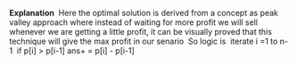 **Explanation**
​
Here the optimal solution is derived from a concept as peak valley approach where instead of waiting for more profit we will sell whenever we are getting a little profit, it can be visually proved that this technique will give the max profit in our senario
​
So logic is
​
iterate i =1 to n-1
​
if p[i] > p[i-1]
ans+ = p[i] - p[i-1]